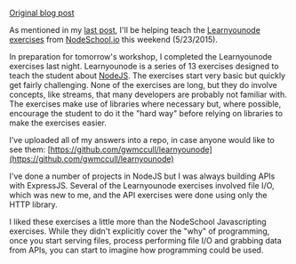 [Original blog post](http://gwmccull.github.io/2015/05/22/nodeschool-learnyounode/)

As mentioned in my [last post](http://gwmccull.github.io/2015/05/20/nodeschool-javascripting/), I'll be helping  teach the 
[Learnyounode exercises](https://github.com/workshopper/learnyounode) from [NodeSchool.io](http://nodeschool.io/) this weekend (5/23/2015). 

In preparation for tomorrow's workshop, I completed the Learnyounode exercises last night.  Learnyounode is a series 
of 13 exercises designed to teach the student about [NodeJS](https://nodejs.org/).  The exercises start very basic
but quickly get fairly challenging.  None of the exercises are long, but they do involve concepts, like streams,
that many developers are probably not familiar with.  The exercises make use of libraries where necessary but, where possible,
encourage the student to do it the "hard way" before relying on libraries to make the exercises easier.

I’ve uploaded all of my answers into a repo, in case anyone would like to see them: 
[https://github.com/gwmccull/learnyounode](https://github.com/gwmccull/learnyounode)

I've done a number of projects in NodeJS but I was always building APIs with ExpressJS.  Several of the Learnyounode exercises
involved file I/O, which was new to me, and the API exercises were done using only the HTTP library.

I liked these exercises a little more than the NodeSchool Javascripting exercises.  While they didn't explicitly cover
the "why" of programming, once you start serving files, process performing file I/O and grabbing data from APIs, you can
start to imagine how programming could be used.